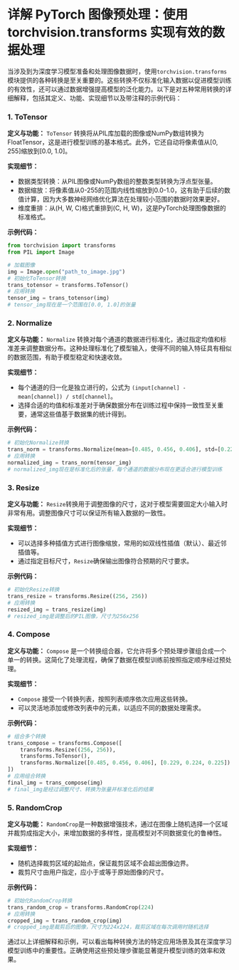 # 详解 PyTorch 图像预处理：使用 torchvision.transforms 实现有效的数据处理

当涉及到为深度学习模型准备和处理图像数据时，使用`torchvision.transforms`模块提供的各种转换是至关重要的。这些转换不仅标准化输入数据以促进模型训练的有效性，还可以通过数据增强提高模型的泛化能力。以下是对五种常用转换的详细解释，包括其定义、功能、实现细节以及带注释的示例代码：

### 1. ToTensor
**定义与功能：**
`ToTensor` 转换将从PIL库加载的图像或NumPy数组转换为FloatTensor，这是进行模型训练的基本格式。此外，它还自动将像素值从[0, 255]缩放到[0.0, 1.0]。

**实现细节：**
- 数据类型转换：从PIL图像或NumPy数组的整数类型转换为浮点型张量。
- 数据缩放：将像素值从0-255的范围内线性缩放到0.0-1.0，这有助于后续的数值计算，因为大多数神经网络优化算法在处理较小范围的数据时效果更好。
- 维度重排：从(H, W, C)格式重排到(C, H, W)，这是PyTorch处理图像数据的标准格式。

**示例代码：**
```python
from torchvision import transforms
from PIL import Image

# 加载图像
img = Image.open("path_to_image.jpg")
# 初始化ToTensor转换
trans_totensor = transforms.ToTensor()
# 应用转换
tensor_img = trans_totensor(img)
# tensor_img现在是一个范围在[0.0, 1.0]的张量
```

### 2. Normalize
**定义与功能：**
`Normalize` 转换对每个通道的数据进行标准化，通过指定均值和标准差来调整数据分布。这种处理标准化了模型输入，使得不同的输入特征具有相似的数据范围，有助于模型稳定和快速收敛。

**实现细节：**
- 每个通道的归一化是独立进行的，公式为 `(input[channel] - mean[channel]) / std[channel]`。
- 选择合适的均值和标准差对于确保数据分布在训练过程中保持一致性至关重要，通常这些值基于数据集的统计得到。

**示例代码：**
```python
# 初始化Normalize转换
trans_norm = transforms.Normalize(mean=[0.485, 0.456, 0.406], std=[0.229, 0.224, 0.225])
# 应用转换
normalized_img = trans_norm(tensor_img)
# normalized_img现在是标准化后的张量，每个通道的数据分布现在更适合进行模型训练
```

### 3. Resize
**定义与功能：**
`Resize`转换用于调整图像的尺寸，这对于模型需要固定大小输入时非常有用。调整图像尺寸可以保证所有输入数据的一致性。

**实现细节：**
- 可以选择多种插值方式进行图像缩放，常用的如双线性插值（默认）、最近邻插值等。
- 通过指定目标尺寸，`Resize`确保输出图像符合预期的尺寸要求。

**示例代码：**
```python
# 初始化Resize转换
trans_resize = transforms.Resize((256, 256))
# 应用转换
resized_img = trans_resize(img)
# resized_img是调整后的PIL图像，尺寸为256x256
```

### 4. Compose
**定义与功能：**
`Compose` 是一个转换组合器，它允许将多个预处理步骤组合成一个单一的转换。这简化了处理流程，确保了数据在模型训练前按照指定顺序经过预处理。

**实现细节：**
- `Compose` 接受一个转换列表，按照列表顺序依次应用这些转换。
- 可以灵活地添加或修改列表中的元素，以适应不同的数据处理需求。

**示例代码：**
```python
# 组合多个转换
trans_compose = transforms.Compose([
    transforms.Resize((256, 256)),
    transforms.ToTensor(),
    transforms.Normalize([0.485, 0.456, 0.406], [0.229, 0.224, 0.225])
])
# 应用组合转换
final_img = trans_compose(img)
# final_img是经过调整尺寸、转换为张量并标准化后的结果
```

### 5. RandomCrop
**定义与功能：**
`RandomCrop`是一种数据增强技术，通过在图像上随机选择一个区域并裁剪成指定大小，来增加数据的多样性，提高模型对不同数据变化的鲁棒性。

**实现细节：**
- 随机选择裁剪区域的起始点，保证裁剪区域不会超出图像边界。
- 裁剪尺寸由用户指定，应小于或等于原始图像的尺寸。

**示例代码：**
```python
# 初始化RandomCrop转换
trans_random_crop = transforms.RandomCrop(224)
# 应用转换
cropped_img = trans_random_crop(img)
# cropped_img是裁剪后的图像，尺寸为224x224，裁剪区域在每次调用时随机选择
```

通过以上详细解释和示例，可以看出每种转换方法的特定应用场景及其在深度学习模型训练中的重要性。正确使用这些预处理步骤能显著提升模型训练的效率和效果。